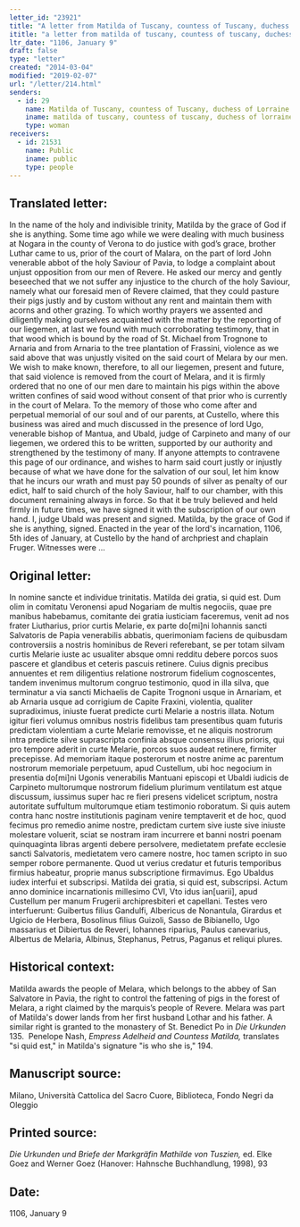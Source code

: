 ```yaml
---
letter_id: "23921"
title: "A letter from Matilda of Tuscany, countess of Tuscany, duchess of Lorraine (1106)"
ititle: "a letter from matilda of tuscany, countess of tuscany, duchess of lorraine (1106)"
ltr_date: "1106, January 9"
draft: false
type: "letter"
created: "2014-03-04"
modified: "2019-02-07"
url: "/letter/214.html"
senders:
  - id: 29
    name: Matilda of Tuscany, countess of Tuscany, duchess of Lorraine
    iname: matilda of tuscany, countess of tuscany, duchess of lorraine
    type: woman
receivers:
  - id: 21531
    name: Public
    iname: public
    type: people
---
```

<h2> Translated letter:</h2>In the name of the holy and indivisible trinity, Matilda by the grace of God if she is anything.
Some time ago while we were dealing with much business at Nogara in the county of Verona to do justice with god’s grace, brother Luthar came to us, prior of the court of Malara, on the part of lord John venerable abbot of the holy Saviour of Pavia, to lodge a complaint about unjust opposition from our men of Revere.  He asked our mercy and gently beseeched that we not suffer any injustice to the church of the holy Saviour, namely what our foresaid men of Revere claimed, that they could pasture their pigs justly and by custom without any rent and maintain them with acorns and other grazing.  To which worthy prayers we assented and diligently making ourselves acquainted with the matter by the reporting of our liegemen, at last we found with much corroborating testimony, that in that wood which is bound by the road of St. Michael from Trognone to Arnaria and from Arnaria to the tree plantation of Frassini, violence as we said above that was unjustly visited on the said court of Melara by our men.  We wish to make known, therefore, to all our liegemen, present and future, that said violence is removed from the court of Melara, and it is firmly ordered that no one of our men dare to maintain his pigs within the above written confines of said wood without consent of that prior who is currently in the court of Melara.
To the memory of those who come after and perpetual memorial of our soul and of our parents, at Custello, where this business was aired and much discussed in the presence of lord Ugo, venerable bishop of Mantua, and Ubald, judge of Carpineto and many of our liegemen, we ordered this to be written, supported by our authority and strengthened by the testimony of many.  If anyone attempts to contravene this page of our ordinance, and wishes to harm said court justly or injustly because of what we have done for the salvation of our soul, let him know that he incurs our wrath and must pay 50 pounds of silver as penalty of our edict, half to said church of the holy Saviour, half to our chamber, with this document remaining always in force.
So that it be truly believed and held firmly in future times, we have signed it with the subscription of our own hand.
I, judge Ubald was present and signed.
Matilda, by the grace of God if she is anything, signed.
Enacted in the year of the lord's incarnation, 1106, 5th ides of January, at Custello by the hand of archpriest and chaplain Fruger.  Witnesses were ...
<h2 class="mt-4"> Original letter:</h2>In nomine sancte et individue trinitatis.  Matilda dei gratia, si quid est.  Dum olim in comitatu Veronensi apud Nogariam de multis negociis, quae pre manibus habebamus, comitante dei gratia iusticiam faceremus, venit ad nos frater Liutharius, prior curtis Melarie, ex parte do[mi]ni Iohannis sancti Salvatoris de Papia venerabilis abbatis, querimoniam faciens de quibusdam controversiis a nostris hominibus de Reveri referebant, se per totam silvam curtis Melarie iuste ac usualiter absque omni redditu debere porcos suos pascere et glandibus et ceteris pascuis retinere.  Cuius dignis precibus annuentes et rem diligentius relatione nostrorum fidelium cognoscentes, tandem invenimus multorum congruo testimonio, quod in illa silva, que terminatur a via sancti Michaelis de Capite Trognoni usque in Arnariam, et ab Arnaria usque ad corrigium de Capite Fraxini, violentia, qualiter supradiximus, iniuste fuerat predicte curti Melarie a nostris illata.  Notum igitur fieri volumus omnibus nostris fidelibus tam presentibus quam futuris predictam violentiam a curte Melarie removisse, et ne aliquis nostrorum intra predicte silve suprascripta confinia absque consensu illius prioris, qui pro tempore aderit in curte Melarie, porcos suos audeat retinere, firmiter precepisse.  Ad memoriam itaque posterorum et nostre anime ac parentum nostrorum memoriale perpetuum, apud Custellum, ubi hoc negocium in presentia do[mi]ni Ugonis venerabilis Mantuani episcopi et Ubaldi iudicis de Carpineto multorumque nostrorum fidelium plurimum ventilatum est atque discussum, iussimus super hac re fieri presens videlicet scriptum, nostra autoritate suffultum multorumque etiam testimonio roboratum.  Si quis autem contra hanc nostre institutionis paginam venire temptaverit et de hoc, quod fecimus pro remedio anime nostre, predictam curtem sive iuste sive iniuste molestare voluerit, sciat se nostram iram incurrere et banni nostri poenam quinquaginta libras argenti debere persolvere, medietatem prefate ecclesie sancti Salvatoris, medietatem vero camere nostre, hoc tamen scripto in suo semper robore permanente.  Quod ut verius credatur et futuris temporibus firmius habeatur, proprie manus subscriptione firmavimus.
Ego Ubaldus iudex interfui et subscripsi.
Matilda dei gratia, si quid est, subscripsi.
Actum anno dominice incarnationis millesimo CVI, Vto idus ian[uarii], apud Custellum per manum Frugerii archipresbiteri et capellani.  Testes vero interfuerunt:  Guibertus filius Gandulfi, Albericus de Nonantula, Girardus et Ugicio de Herbera, Bosolinus filius Guizoli, Sasso de Bibianello, Ugo massarius et Dibiertus de Reveri, Iohannes riparius, Paulus canevarius, Albertus de Melaria, Albinus, Stephanus, Petrus, Paganus et reliqui plures.
<h2 class="mt-4"> Historical context:</h2><p>Matilda awards the people of Melara, which belongs to the abbey of San Salvatore in Pavia, the right to control the fattening of pigs in the forest of Melara, a right claimed by the marquis’s people of Revere. Melara was part of Matilda's dower lands from her first husband Lothar and his father. A similar right is granted to the monastery of St. Benedict Po in <em>Die Urkunden</em> 135.&nbsp; Penelope Nash, <em>Empress Adelheid and Countess Matilda,</em> translates "si quid est," in Matilda's signature "is who she is," 194.</p><h2 class="mt-4"> Manuscript source:</h2>Milano, Università Cattolica del Sacro Cuore, Biblioteca, Fondo Negri da Oleggio
<h2 class="mt-4"> Printed source:</h2><p><em>Die Urkunden und Briefe der Markgräfin Mathilde von Tuszien,</em> ed. Elke Goez and Werner Goez (Hanover: Hahnsche Buchhandlung, 1998), 93</p><h2 class="mt-4"> Date:</h2>1106, January 9